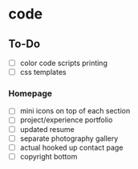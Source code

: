 # code

## To-Do
- [ ] color code scripts printing
- [ ] css templates
### Homepage
- [ ] mini icons on top of each section
- [ ] project/experience portfolio
- [ ] updated resume
- [ ] separate photography gallery
- [ ] actual hooked up contact page
- [ ] copyright bottom
